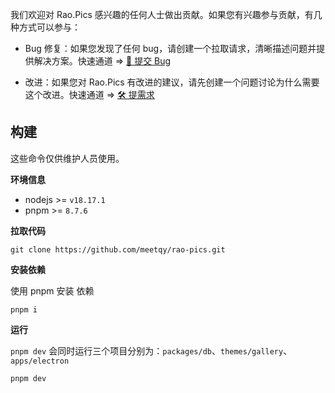 我们欢迎对 Rao.Pics 感兴趣的任何人士做出贡献。如果您有兴趣参与贡献，有几种方式可以参与：

- Bug 修复：如果您发现了任何 bug，请创建一个拉取请求，清晰描述问题并提供解决方案。快速通道 => [🐞 提交 Bug](https://github.com/meetqy/rao-pics/issues/new?assignees=&labels=Bug&projects=&template=bug_report.yml&title=bug%3A+)

- 改进：如果您对 Rao.Pics 有改进的建议，请先创建一个问题讨论为什么需要这个改进。快速通道 => [🛠 提需求](https://github.com/meetqy/rao-pics/issues/new?assignees=&labels=%E2%9C%A8+enhancement&projects=&template=feature_request.yml&title=feat%3A+)

## 构建

这些命令仅供维护人员使用。

**环境信息**

- nodejs >= `v18.17.1`
- pnpm >= `8.7.6`

**拉取代码**

```
git clone https://github.com/meetqy/rao-pics.git
```

**安装依赖**

使用 pnpm 安装 依赖

```
pnpm i
```

**运行**

`pnpm dev` 会同时运行三个项目分别为：`packages/db`、`themes/gallery`、`apps/electron`

```
pnpm dev
```
